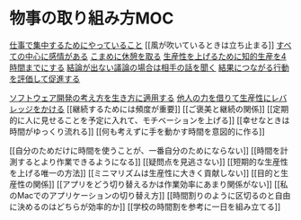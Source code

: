 # 物事の取り組み方MOC

[仕事で集中するためにやっていること](仕事で集中するためにやっていること.md)
[[風が吹いているときは立ち止まる]]
[すべての中心に感情がある](すべての中心に感情がある.md)
[こまめに休憩を取る](こまめに休憩を取る.md)
[生産性を上げるために知的生産を4時間までにする](生産性を上げるために知的生産を4時間までにする.md)
[結論が出ない議論の場合は相手の話を聞く](結論が出ない議論の場合は相手の話を聞く.md)
[結果につながる行動を評価して促進する](結果につながる行動を評価して促進する.md)

[ソフトウェア開発の考え方を生き方に適用する](ソフトウェア開発の考え方を生き方に適用する.md)
[他人の力を借りて生産性にレバレッジをかける](他人の力を借りて生産性にレバレッジをかける.md)
[[継続するためには頻度が重要]]
[[ご褒美と継続の関係]]
[[定期的に人に見せることを予定に入れて、モチベーションを上げる]]
[[幸せなときは時間がゆっくり流れる]]
[[何も考えずに手を動かす時間を意図的に作る]]

[[自分のためだけに時間を使うことが、一番自分のためにならない]]
[[時間を計測するとより作業できるようになる]]
[[疑問点を見逃さない]]
[[短期的な生産性を上げる唯一の方法]]
[[ミニマリズムは生産性に大きく貢献しない]]
[[目的と生産性の関係]]
[[アプリをどう切り替えるかは作業効率にあまり関係がない]]
[[私のMacでのアプリケーションの切り替え方]]
[[時間割りのように区切るのと自由に決めるのはどちらが効率的か]]
[[学校の時間割を参考に一日を組み立てる]]